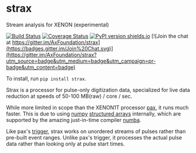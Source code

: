 # strax
Stream analysis for XENON (experimental)

[![Build Status](https://travis-ci.org/JelleAalbers/strax.svg?branch=master)](https://travis-ci.org/JelleAalbers/strax)
[![Coverage Status](https://coveralls.io/repos/github/JelleAalbers/strax/badge.svg?branch=master)](https://coveralls.io/github/JelleAalbers/strax?branch=master)
[![PyPI version shields.io](https://img.shields.io/pypi/v/strax.svg)](https://pypi.python.org/pypi/strax/)
[![Join the chat at https://gitter.im/AxFoundation/strax](https://badges.gitter.im/Join%20Chat.svg)](https://gitter.im/AxFoundation/strax?utm_source=badge&utm_medium=badge&utm_campaign=pr-badge&utm_content=badge)

To install, run `pip install strax`.

Strax is a processor for pulse-only digitization data, 
specialized for live data reduction at speeds of 50-100 MB(raw) / core / sec. 

While more limited in scope than the XENON1T processor [pax](https://github.com/XENON1T/pax), it runs much faster.
This is due to using [numpy](https://docs.scipy.org/doc/numpy/) [structured arrays](https://docs.scipy.org/doc/numpy/user/basics.rec.html) internally,
which are supported by the amazing just-in-time compiler [numba](http://numba.pydata.org/).

Like pax's [trigger](https://xe1t-wiki.lngs.infn.it/doku.php?id=xenon:xenon1t:aalbers:trigger_upgrade), strax works on unordered streams of pulses rather than pre-built event ranges.
Unlike pax's trigger, it processes the actual pulse data rather than looking only at pulse start times.
